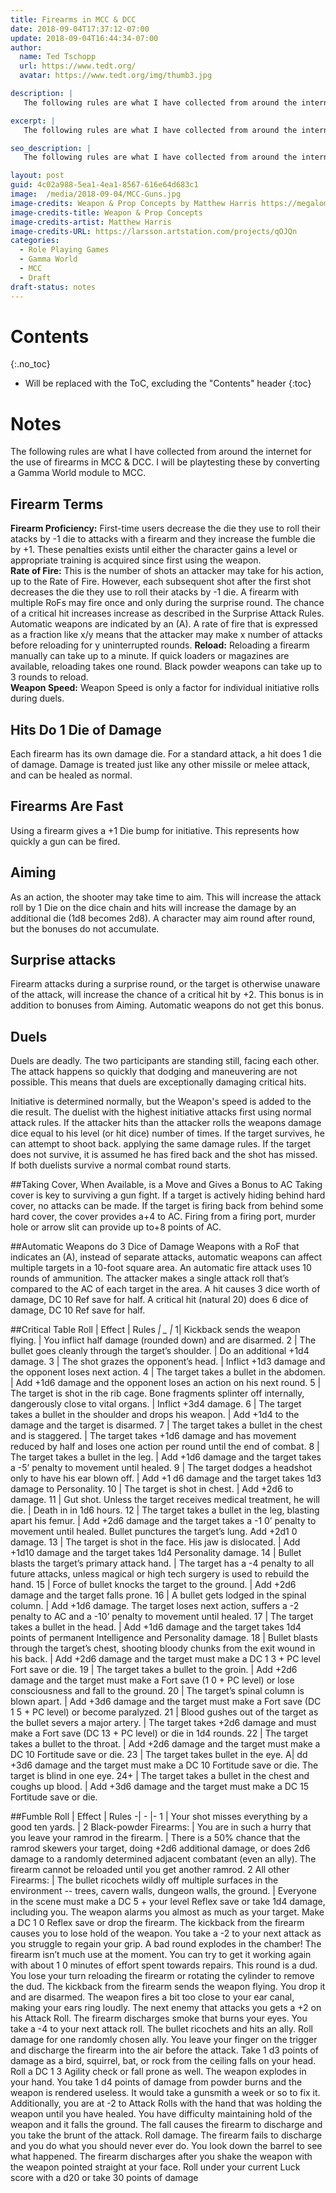 ```yaml
---
title: Firearms in MCC & DCC
date: 2018-09-04T17:37:12-07:00
update: 2018-09-04T16:44:34-07:00
author:
  name: Ted Tschopp
  url: https://www.tedt.org/
  avatar: https://www.tedt.org/img/thumb3.jpg

description: |
   The following rules are what I have collected from around the internet for the use of firearms in MCC & DCC.  I will be playtesting these by converting a Gamma World module to MCC. 

excerpt: |
   The following rules are what I have collected from around the internet for the use of firearms in MCC & DCC.  I will be playtesting these by converting a Gamma World module to MCC. 

seo_description: |
   The following rules are what I have collected from around the internet for the use of firearms in MCC & DCC.  I will be playtesting these by converting a Gamma World module to MCC. 

layout: post
guid: 4c02a988-5ea1-4ea1-8567-616e64d683c1
image: 	/media/2018-09-04/MCC-Guns.jpg
image-credits: Weapon & Prop Concepts by Matthew Harris https://megalomatthew.artstation.com/
image-credits-title: Weapon & Prop Concepts
image-credits-artist: Matthew Harris
image-credits-URL: https://larsson.artstation.com/projects/qOJQn
categories:
  - Role Playing Games
  - Gamma World
  - MCC
  - Draft
draft-status: notes
---
```



# Contents
{:.no_toc}

* Will be replaced with the ToC, excluding the "Contents" header
{:toc}


# Notes

The following rules are what I have collected from around the internet for the use of firearms in MCC & DCC.  I will be playtesting these by converting a Gamma World module to MCC. 


## Firearm Terms 

**Firearm Proficiency:** First-time users decrease the die they use to roll their atacks by -1 die to attacks with a firearm and they increase the fumble die by +1. These penalties exists until either the character gains a level or appropriate training is acquired since first using the weapon.  
**Rate of Fire:** This is the number of shots an attacker may take for his action, up to the Rate of Fire.  However, each subsequent shot after the first shot decreases the die they use to roll their atacks by -1 die. A firearm with multiple RoFs may fire once and only during the surprise round.  The chance of a critical hit increases increase as described in the Surprise Attack Rules. Automatic weapons are indicated by an (A).  A rate of fire that is expressed as a fraction like x/y means that the attacker may make x number of attacks before reloading for y uninterrupted rounds.
**Reload:** Reloading a firearm manually can take up to a minute. If quick loaders or magazines are available, reloading takes one round. Black powder weapons can take up to 3 rounds to reload.  
**Weapon Speed:** Weapon Speed is only a factor for individual initiative rolls during duels.

## Hits Do 1 Die of Damage
Each firearm has its own damage die.  For a standard attack, a hit does 1 die of damage. Damage is treated just like any other missile or melee attack, and can be healed as normal.

## Firearms Are Fast
Using a firearm gives a +1 Die bump for initiative. This represents how quickly a gun can be fired.

## Aiming
As an action, the shooter may take time to aim. This will increase the attack roll by 1 Die on the dice chain and hits will increase the damage by an additional die (1d8 becomes 2d8).  A character may aim round after round, but the bonuses do not accumulate.   

## Surprise attacks
Firearm attacks during a surprise round, or the target is otherwise unaware of the attack, will increase the chance of a critical hit by +2.   This bonus is in addition to bonuses from Aiming.  Automatic weapons do not get this bonus.

## Duels
Duels are deadly.  The two participants are standing still, facing each other.  The attack happens so quickly that dodging and maneuvering are not possible.  This means that duels are exceptionally damaging critical hits.

Initiative is determined normally, but the Weapon's speed is added to the die result. The duelist with the highest initiative attacks first using normal attack rules.  If the attacker hits than the attacker rolls the weapons damage dice equal to his level (or hit dice) number of times.  If the target survives, he can attempt to shoot back. applying the same damage rules.  If the target does not survive, it is assumed he has fired back and the shot has missed.  If both duelists survive a normal combat round starts.  

##Taking Cover, When Available, is a Move and Gives a Bonus to AC
Taking cover is key to surviving a gun fight. If a target is actively hiding behind hard cover, no attacks can be made. If the target is firing back from behind some hard cover, the cover provides a+4 to AC. Firing from a firing port, murder hole or arrow slit can provide up to+8 points of AC.

##Automatic Weapons do 3 Dice of Damage
Weapons with a RoF that indicates an (A), instead of separate attacks, automatic weapons can affect multiple targets in a 10-foot square area. An automatic fire attack uses 10 rounds of ammunition. The attacker makes a single attack roll that’s compared to the AC of each target in the area. A hit causes 3 dice worth of damage, DC 10 Ref save for half. A critical hit (natural 20) does 6 dice of damage, DC 10 Ref save for half.


##Critical Table
Roll | Effect | Rules
_| _ |_
1| Kickback sends the weapon flying. | You inflict half damage (rounded down) and are disarmed.
2 | The bullet goes cleanly through the target’s shoulder. | Do an additional +1d4 damage.
3 | The shot grazes the opponent’s head. | Inflict +1d3 damage and the opponent loses next action.
4 | The target takes a bullet in the abdomen. | Add +1d6 damage and the opponent loses an action on his next round.
5 | The target is shot in the rib cage. Bone fragments splinter off internally, dangerously close to vital organs. | Inflict +3d4 damage.
6 | The target takes a bullet in the shoulder and drops his weapon. | Add +1d4 to the damage and the target is disarmed.
7 | The target takes a bullet in the chest and is staggered. | The target takes +1d6 damage and has movement reduced by half and loses one action per round until the end of combat.
8 | The target takes a bullet in the leg. | Add +1d6 damage and the target takes a -5’ penalty to movement until healed.
9 | The target dodges a headshot only to have his ear blown off. | Add +1 d6 damage and the target takes 1d3 damage to Personality.
10 | The target is shot in chest. | Add +2d6 to damage.
11 | Gut shot. Unless the target receives medical treatment, he will die. | Death in in 1d6 hours. 
12 | The target takes a bullet in the leg, blasting apart his femur. | Add +2d6 damage and the target takes a -1 0’ penalty to movement until healed.
Bullet punctures the target’s lung. Add +2d1 0 damage.
13 | The target is shot in the face. His jaw is dislocated. | Add +1d10 damage and the target takes 1d4 Personality damage.
14 | Bullet blasts the target’s primary attack hand. | The target has a -4 penalty to all future attacks, unless magical or high tech surgery is used to rebuild the hand. 
15 | Force of bullet knocks the target to the ground. | Add +2d6 damage and the target falls prone.
16 | A bullet gets lodged in the spinal column. | Add +1d6 damage. The target loses next action, suffers a -2 penalty to AC and a -10’ penalty to movement until healed.
17 | The target takes a bullet in the head. | Add +1d6 damage and the target takes 1d4 points of permanent Intelligence and Personality damage.
18 | Bullet blasts through the target’s chest, shooting bloody chunks from the exit wound in his back. | Add +2d6 damage and the target must make a DC 1 3 + PC level Fort save or die.
19 | The target takes a bullet to the groin. | Add +2d6 damage and the target must make a Fort save (1 0 + PC level) or lose consciousness and fall to the ground.
20 | The target’s spinal column is blown apart. | Add +3d6 damage and the target must make a Fort save (DC 1 5 + PC level) or become paralyzed.
21 | Blood gushes out of the target as the bullet severs a major artery. | The target takes +2d6 damage and must make a Fort save (DC 13 + PC level) or die in 1d4 rounds. 22 | The target takes a bullet to the throat. | Add +2d6 damage and the target must make a DC 10 Fortitude save or die.
23 | The target takes bullet in the eye. A| dd +3d6 damage and the target must make a DC 10 Fortitude save or die. The target is blind in one eye.
24+ | The target takes a bullet in the chest and coughs up blood. | Add +3d6 damage and the target must make a DC 15 Fortitude save or die.


##Fumble
Roll | Effect | Rules
-| - |-
1 | Your shot misses everything by a good ten yards. | 
2 Black-powder Firearms: | You are in such a hurry that you leave your ramrod in the firearm. | There is a 50% chance that the ramrod skewers your target, doing +2d6 additional damage, or does 2d6 damage to a randomly determined adjacent combatant (even an ally). The firearm cannot be reloaded until you get another ramrod.
2 All other Firearms: | The bullet ricochets wildly off multiple surfaces in the environment -- trees, cavern walls, dungeon walls, the ground. | Everyone in the scene must make a DC 5 + your level Reflex save or take 1d4 damage, including you.
The weapon alarms you almost as much as your target. Make a DC 1 0 Reflex save or drop the firearm.
The kickback from the firearm causes you to lose hold of the weapon. You take a -2 to your next attack as you struggle to regain your grip.
A bad round explodes in the chamber! The firearm isn’t much use at the moment. You can try to get it working again with about 1 0 minutes of effort spent towards repairs.
This round is a dud. You lose your turn reloading the firearm or rotating the cylinder to remove the dud.
The kickback from the firearm sends the weapon flying. You drop it and are disarmed.
The weapon fires a bit too close to your ear canal, making your ears ring loudly. The next enemy that attacks you gets a +2 on his Attack Roll.
The firearm discharges smoke that burns your eyes. You take a -4 to your next attack roll.
The bullet ricochets and hits an ally. Roll damage for one randomly chosen ally.
You leave your finger on the trigger and discharge the firearm into the air before the attack. Take 1 d3 points of damage as a bird, squirrel, bat, or rock from the ceiling falls on your head. Roll a DC 1 3 Agility check or fall prone as well.
The weapon explodes in your hand. You take 1 d4 points of damage from powder burns and the weapon is rendered useless. It would take a gunsmith a week or so to fix it. Additionally, you are at -2 to Attack Rolls with the hand that was holding the weapon until you have healed.
You have difficulty maintaining hold of the weapon and it falls the ground. The fall causes the firearm to discharge and you take the brunt of the attack. Roll damage.
The firearm fails to discharge and you do what you should never ever do. You look down the barrel to see what happened. The firearm discharges after you shake the weapon with the weapon pointed straight at your face. Roll under your current Luck score with a d20 or take 30 points of damage








